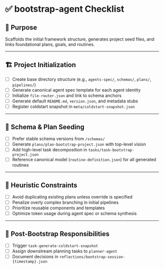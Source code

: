 # ✅ bootstrap-agent Checklist

## 🧭 Purpose
Scaffolds the initial framework structure, generates project seed files, and links foundational plans, goals, and routines.

---

## 🏗 Project Initialization
- [ ] Create base directory structure (e.g., `agents-spec/`, `schemas/`, `plans/`, `pipelines/`)
- [ ] Generate canonical agent spec template for each agent identity
- [ ] Initialize `file-router.json` and link to schema anchors
- [ ] Generate default `README.md`, `version.json`, and metadata stubs
- [ ] Register coldstart snapshot in `meta/coldstart-snapshot.json`

---

## 🧠 Schema & Plan Seeding
- [ ] Prefer stable schema versions from `/schemas/`
- [ ] Generate `plans/plan-bootstrap-project.json` with top-level vision
- [ ] Add high-level task decomposition in `tasks/task-bootstrap-project.json`
- [ ] Reference canonical model (`routine-definition.json`) for all generated routines

---

## 🔁 Heuristic Constraints
- [ ] Avoid duplicating existing plans unless override is specified
- [ ] Penalize overly complex branching in initial pipelines
- [ ] Prioritize reusable components and templates
- [ ] Optimize token usage during agent spec or schema synthesis

---

## 📎 Post-Bootstrap Responsibilities
- [ ] Trigger `task-generate-coldstart-snapshot`
- [ ] Assign downstream planning tasks to `planner-agent`
- [ ] Document decisions in `reflections/bootstrap-session-{timestamp}.json`
